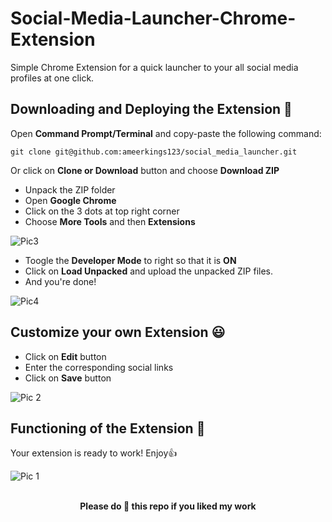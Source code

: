 # Social-Media-Launcher-Chrome-Extension
Simple Chrome Extension for a quick launcher to your all social media profiles at one click.

## Downloading and Deploying the Extension :eyes:	
Open __Command Prompt/Terminal__ and copy-paste the following command:
```
git clone git@github.com:ameerkings123/social_media_launcher.git
```

Or click on __Clone or Download__ button and choose __Download ZIP__     
* Unpack the ZIP folder
* Open __Google Chrome__
* Click on the 3 dots at top right corner
* Choose __More Tools__ and then __Extensions__

![Pic3](https://github.com/ameerkings123/social_media_launcher/blob/main/Readme_Images/Screenshot%20(32).png)

* Toogle the __Developer Mode__ to right so that it is __ON__ 
* Click on __Load Unpacked__ and upload the unpacked ZIP files.
* And you're done! 

![Pic4](https://github.com/ameerkings123/social_media_launcher/blob/main/Readme_Images/Screenshot%20(33).png)

## Customize your own Extension :smiley:

* Click on __Edit__ button
* Enter the corresponding social links
* Click on __Save__ button

![Pic 2](https://github.com/ameerkings123/social_media_launcher/blob/main/Readme_Images/Screenshot%20(34).png)

## Functioning of the Extension :purple_heart:

Your extension is ready to work! Enjoy:thumbsup:

![Pic 1](https://github.com/ameerkings123/social_media_launcher/blob/main/Readme_Images/Screenshot%20(35).png)
<br><br>

<div align="center">
<b>Please do 🌟 this repo if you liked my work</b>
</div>
